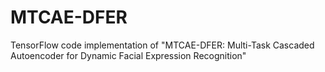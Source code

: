 # MTCAE-DFER
TensorFlow code implementation of "MTCAE-DFER: Multi-Task Cascaded Autoencoder for Dynamic Facial Expression Recognition"
